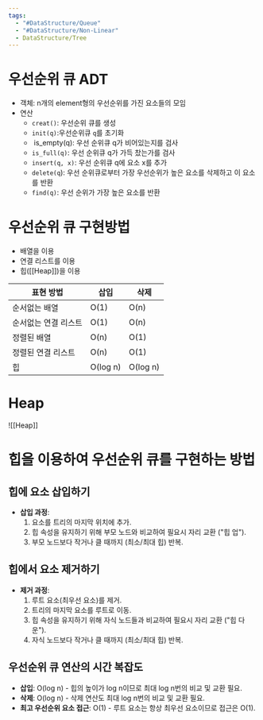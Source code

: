 ```yaml
---
tags:
  - "#DataStructure/Queue"
  - "#DataStructure/Non-Linear"
  - DataStructure/Tree
---
```

# 우선순위 큐 ADT
- 객체: n개의 element형의 우선순위를 가진 요소들의 모임
- 연산
	- `creat()`: 우선순위 큐를 생성
	- `init(q)`:우선순위큐 `q`를 초기화
	-  is_empty(q): 우선 순위큐 q가 비어있는지를 검사
	- `is_full(q)`: 우선 순위큐 q가 가득 찼는가를 검사
	- `insert(q, x)`: 우선 순위큐 q에 요소 x를 추가
	- `delete(q`): 우선 순위큐로부터 가장 우선순위가 높은 요소를 삭제하고 이 요소를 반환
	- `find(q)`: 우선 순위가 가장 높은 요소를 반환
# 우선순위 큐 구현방법
- 배열을 이용
- 연결 리스트를 이용
- 힙([[Heap]])을 이용

| 표현 방법       | 삽입       | 삭제       |
| ----------- | -------- | -------- |
| 순서없는 배열     | O(1)     | O(n)     |
| 순서없는 연결 리스트 | O(1)     | O(n)     |
| 정렬된 배열      | O(n)     | O(1)     |
| 정렬된 연결 리스트  | O(n)     | O(1)     |
| 힙           | O(log n) | O(log n) |
# Heap
![[Heap]]
# 힙을 이용하여 우선순위 큐를 구현하는 방법
## 힙에 요소 삽입하기
- **삽입 과정**:
  1. 요소를 트리의 마지막 위치에 추가.
  2. 힙 속성을 유지하기 위해 부모 노드와 비교하여 필요시 자리 교환 ("힙 업").
  3. 부모 노드보다 작거나 클 때까지 (최소/최대 힙) 반복.
## 힙에서 요소 제거하기
- **제거 과정**:
  1. 루트 요소(최우선 요소)를 제거.
  2. 트리의 마지막 요소를 루트로 이동.
  3. 힙 속성을 유지하기 위해 자식 노드들과 비교하여 필요시 자리 교환 ("힙 다운").
  4. 자식 노드보다 작거나 클 때까지 (최소/최대 힙) 반복.
## 우선순위 큐 연산의 시간 복잡도
- **삽입**: O(log n) - 힙의 높이가 log n이므로 최대 log n번의 비교 및 교환 필요.
- **삭제**: O(log n) - 삭제 연산도 최대 log n번의 비교 및 교환 필요.
- **최고 우선순위 요소 접근**: O(1) - 루트 요소는 항상 최우선 요소이므로 접근은 O(1).
